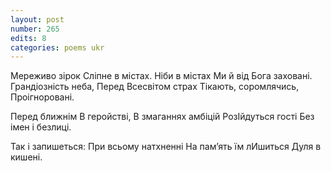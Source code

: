 ```yaml
---
layout: post
number: 265
edits: 8
categories: poems ukr
---
```


Мереживо зірок
Сліпне в містах.
Ніби в містах
Ми й від Бога заховані.
Грандіозність неба,
Перед Всесвітом страх
Тікають, соромлячись, 
Проігноровані.

Перед ближнім 
В геройстві,
В змаганнях амбіцій 
РозІйдуться гості
Без імен і безлиці.

Так і запишеться:
При всьому натхненні
На памʼять їм лИшиться
Дуля в кишені.
